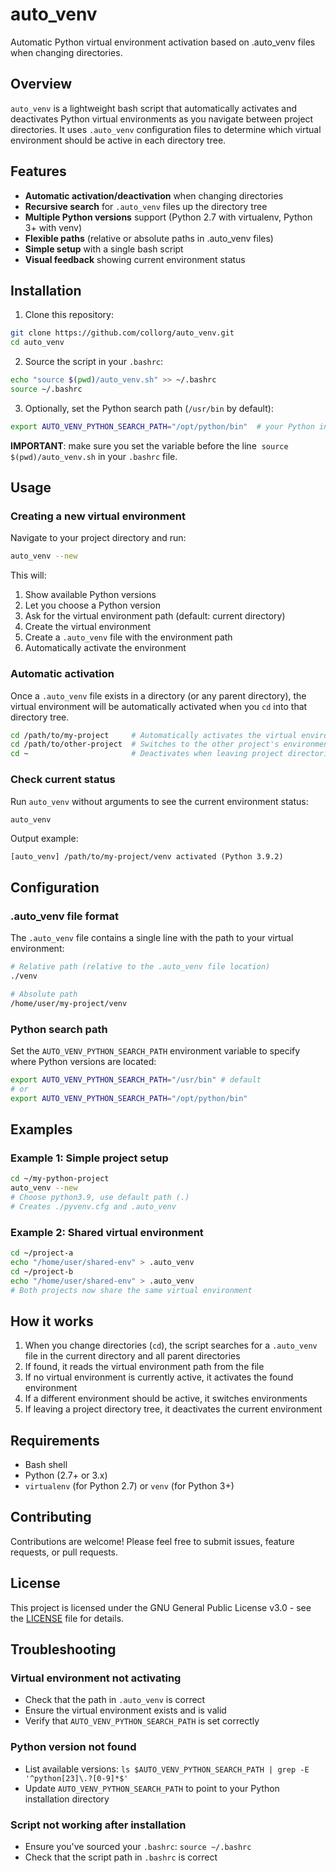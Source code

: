 # auto_venv

Automatic Python virtual environment activation based on .auto_venv files when changing directories.

## Overview

`auto_venv` is a lightweight bash script that automatically activates and deactivates Python virtual environments as you navigate between project directories. It uses `.auto_venv` configuration files to determine which virtual environment should be active in each directory tree.

## Features

- **Automatic activation/deactivation** when changing directories
- **Recursive search** for `.auto_venv` files up the directory tree
- **Multiple Python versions** support (Python 2.7 with virtualenv, Python 3+ with venv)
- **Flexible paths** (relative or absolute paths in .auto_venv files)
- **Simple setup** with a single bash script
- **Visual feedback** showing current environment status

## Installation

1. Clone this repository:
```bash
git clone https://github.com/collorg/auto_venv.git
cd auto_venv
```

2. Source the script in your `.bashrc`:
```bash
echo "source $(pwd)/auto_venv.sh" >> ~/.bashrc
source ~/.bashrc
```

3. Optionally, set the Python search path (`/usr/bin` by default):
```bash
export AUTO_VENV_PYTHON_SEARCH_PATH="/opt/python/bin"  # your Python installation path
```
**IMPORTANT**: make sure you set the variable before the line  `source $(pwd)/auto_venv.sh` in
your `.bashrc` file.

## Usage

### Creating a new virtual environment

Navigate to your project directory and run:
```bash
auto_venv --new
```

This will:
1. Show available Python versions
2. Let you choose a Python version
3. Ask for the virtual environment path (default: current directory)
4. Create the virtual environment
5. Create a `.auto_venv` file with the environment path
6. Automatically activate the environment

### Automatic activation

Once a `.auto_venv` file exists in a directory (or any parent directory), the virtual environment will be automatically activated when you `cd` into that directory tree.

```bash
cd /path/to/my-project     # Automatically activates the virtual environment
cd /path/to/other-project  # Switches to the other project's environment
cd ~                       # Deactivates when leaving project directories
```

### Check current status

Run `auto_venv` without arguments to see the current environment status:
```bash
auto_venv
```

Output example:
```
[auto_venv] /path/to/my-project/venv activated (Python 3.9.2)
```

## Configuration

### .auto_venv file format

The `.auto_venv` file contains a single line with the path to your virtual environment:

```bash
# Relative path (relative to the .auto_venv file location)
./venv

# Absolute path
/home/user/my-project/venv
```

### Python search path

Set the `AUTO_VENV_PYTHON_SEARCH_PATH` environment variable to specify where Python versions are located:

```bash
export AUTO_VENV_PYTHON_SEARCH_PATH="/usr/bin" # default
# or
export AUTO_VENV_PYTHON_SEARCH_PATH="/opt/python/bin"
```

## Examples

### Example 1: Simple project setup
```bash
cd ~/my-python-project
auto_venv --new
# Choose python3.9, use default path (.)
# Creates ./pyvenv.cfg and .auto_venv
```

### Example 2: Shared virtual environment
```bash
cd ~/project-a
echo "/home/user/shared-env" > .auto_venv
cd ~/project-b
echo "/home/user/shared-env" > .auto_venv
# Both projects now share the same virtual environment
```

## How it works

1. When you change directories (`cd`), the script searches for a `.auto_venv` file in the current directory and all parent directories
2. If found, it reads the virtual environment path from the file
3. If no virtual environment is currently active, it activates the found environment
4. If a different environment should be active, it switches environments
5. If leaving a project directory tree, it deactivates the current environment

## Requirements

- Bash shell
- Python (2.7+ or 3.x)
- `virtualenv` (for Python 2.7) or `venv` (for Python 3+)

## Contributing

Contributions are welcome! Please feel free to submit issues, feature requests, or pull requests.

## License

This project is licensed under the GNU General Public License v3.0 - see the [LICENSE](LICENSE) file for details.

## Troubleshooting

### Virtual environment not activating
- Check that the path in `.auto_venv` is correct
- Ensure the virtual environment exists and is valid
- Verify that `AUTO_VENV_PYTHON_SEARCH_PATH` is set correctly

### Python version not found
- List available versions: `ls $AUTO_VENV_PYTHON_SEARCH_PATH | grep -E '^python[23]\.?[0-9]*$'`
- Update `AUTO_VENV_PYTHON_SEARCH_PATH` to point to your Python installation directory

### Script not working after installation
- Ensure you've sourced your `.bashrc`: `source ~/.bashrc`
- Check that the script path in `.bashrc` is correct
